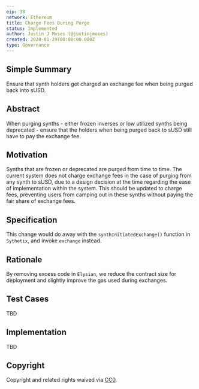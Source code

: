 ```yaml
---
eip: 38
network: Ethereum
title: Charge Fees During Purge
status: Implemented
author: Justin J Moses (@justinjmoses)
created: 2020-01-29T00:00:00.000Z
type: Governance
---
```


<!--You can leave these HTML comments in your merged EIP and delete the visible duplicate text guides, they will not appear and may be helpful to refer to if you edit it again. This is the suggested template for new EIPs. Note that an EIP number will be assigned by an editor. When opening a pull request to submit your EIP, please use an abbreviated title in the filename, `eip-draft_title_abbrev.md`. The title should be 44 characters or less.-->

## Simple Summary

<!--"If you can't explain it simply, you don't understand it well enough." Provide a simplified and layman-accessible explanation of the EIP.-->

Ensure that synth holders get charged an exchange fee when being purged back into sUSD.

## Abstract

<!--A short (~200 word) description of the technical issue being addressed.-->

When purging synths - either frozen inverses or low utilized synths being deprecated - ensure that the holders when being purged back to sUSD still have to pay the exchange fee.

## Motivation

<!--The motivation is critical for EIPs that want to change Elysian. It should clearly explain why the existing protocol specification is inadequate to address the problem that the EIP solves. EIP submissions without sufficient motivation may be rejected outright.-->

Synths that are frozen or deprecated are purged from time to time. The current system does not charge exchange fees in the case of purging from any synth to sUSD, due to a design decision at the time regarding the ease of implementation within the system. This should be updated to charge fees, preventing users from camping out in these synths without paying the fair share of exchange fees.

## Specification

<!--The technical specification should describe the syntax and semantics of any new feature.-->

This change would do away with the `synthInitiatedExchange()` function in `Sythetix`, and invoke `exchange` instead.

## Rationale

<!--The rationale fleshes out the specification by describing what motivated the design and why particular design decisions were made. It should describe alternate designs that were considered and related work, e.g. how the feature is supported in other languages. The rationale may also provide evidence of consensus within the community, and should discuss important objections or concerns raised during discussion.-->

By removing excess code in `Elysian`, we reduce the contract size for deployment and slightly improve the gas used during exchanges.

## Test Cases

<!--Test cases for an implementation are mandatory for EIPs but can be included with the implementation..-->

TBD

## Implementation

<!--The implementations must be completed before any EIP is given status "Implemented", but it need not be completed before the EIP is "Approved". While there is merit to the approach of reaching consensus on the specification and rationale before writing code, the principle of "rough consensus and running code" is still useful when it comes to resolving many discussions of API details.-->

TBD

## Copyright

Copyright and related rights waived via [CC0](https://creativecommons.org/publicdomain/zero/1.0/).